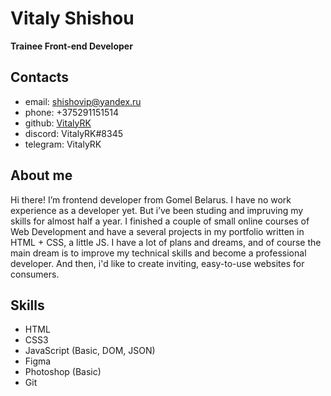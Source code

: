 # Vitaly Shishou
**Trainee Front-end Developer**

## Contacts
* email: shishovip@yandex.ru
* phone: +375291151514
* github: [VitalyRK](https://github.com/VitalyRK)
* discord: VitalyRK#8345
* telegram: VitalyRK
## About me
Hi there! I’m frontend developer from Gomel Belarus. I have no work experience as a developer yet. But i’ve been studing and impruving my skills for almost half a year. I finished a couple of small online courses of Web Development and have a several projects in my portfolio written in HTML + CSS, a little JS. I have a lot of plans and dreams, and of course the main dream is to improve my technical skills and become a professional developer. And then, i'd like to create inviting, easy-to-use websites for consumers.
## Skills
* HTML
* CSS3
* JavaScript (Basic, DOM, JSON)
* Figma
* Photoshop (Basic)
* Git